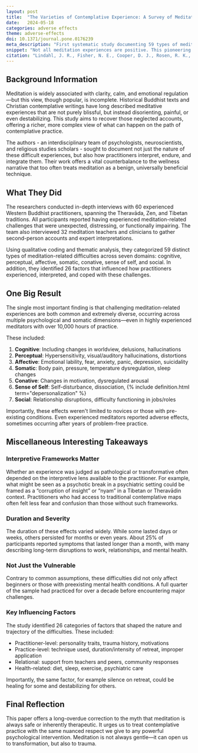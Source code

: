 ```yaml
---
layout: post
title:  "The Varieties of Contemplative Experience: A Survey of Meditation-Related Challenges"
date:   2024-05-18
categories: adverse effects
theme: adverse-effects
doi: 10.1371/journal.pone.0176239
meta_description: "First systematic study documenting 59 types of meditation-related adverse effects across Buddhist traditions. Research reveals challenging experiences from mild discomfort to severe distress, challenging the perception of meditation as universally beneficial."
snippet: "Not all meditation experiences are positive. This pioneering study documents the range and frequency of meditation-related challenges, from mild discomfort to severe psychological distress. By interviewing practitioners and teachers across Buddhist traditions, the researchers identify 59 types of adverse effects, challenging the narrative that meditation is risk-free."
citation: "Lindahl, J. R., Fisher, N. E., Cooper, D. J., Rosen, R. K., & Britton, W. B. (2017). The varieties of contemplative experience: A mixed-methods study of meditation-related challenges in Western Buddhists. PLOS ONE, 12(5), e0176239. [10.1371/journal.pone.0176239](https://doi.org/10.1371/journal.pone.0176239)"
---
```


## Background Information

Meditation is widely associated with clarity, calm, and emotional regulation—but this view, though popular, is incomplete. Historical Buddhist texts and Christian contemplative writings have long described meditative experiences that are not purely blissful, but instead disorienting, painful, or even destabilizing. This study aims to recover those neglected accounts, offering a richer, more complex view of what can happen on the path of contemplative practice.

The authors - an interdisciplinary team of psychologists, neuroscientists, and religious studies scholars - sought to document not just the nature of these difficult experiences, but also how practitioners interpret, endure, and integrate them. Their work offers a vital counterbalance to the wellness narrative that too often treats meditation as a benign, universally beneficial technique.

## What They Did

The researchers conducted in-depth interviews with 60 experienced Western Buddhist practitioners, spanning the Theravāda, Zen, and Tibetan traditions. All participants reported having experienced meditation-related challenges that were unexpected, distressing, or functionally impairing. The team also interviewed 32 meditation teachers and clinicians to gather second-person accounts and expert interpretations.

Using qualitative coding and thematic analysis, they categorized 59 distinct types of meditation-related difficulties across seven domains: cognitive, perceptual, affective, somatic, conative, sense of self, and social. In addition, they identified 26 factors that influenced how practitioners experienced, interpreted, and coped with these challenges.

## One Big Result

The single most important finding is that challenging meditation-related experiences are both common and extremely diverse, occurring across multiple psychological and somatic dimensions—even in highly experienced meditators with over 10,000 hours of practice.

These included:

1. **Cognitive**: Including changes in worldview, delusions, hallucinations
2. **Perceptual**: Hypersensitivity, visual/auditory hallucinations, distortions
3. **Affective**: Emotional lability, fear, anxiety, panic, depression, suicidality
4. **Somatic**: Body pain, pressure, temperature dysregulation, sleep changes
5. **Conative**: Changes in motivation, dysregulated arousal
6. **Sense of Self**: Self-disturbance, dissociation, {% include definition.html term="depersonalization" %}
7. **Social**: Relationship disruptions, difficulty functioning in jobs/roles

Importantly, these effects weren't limited to novices or those with pre-existing conditions. Even experienced meditators reported adverse effects, sometimes occurring after years of problem-free practice.

## Miscellaneous Interesting Takeaways

### Interpretive Frameworks Matter

Whether an experience was judged as pathological or transformative often depended on the interpretive lens available to the practitioner. For example, what might be seen as a psychotic break in a psychiatric setting could be framed as a “corruption of insight” or “nyam” in a Tibetan or Theravādin context. Practitioners who had access to traditional contemplative maps often felt less fear and confusion than those without such frameworks.

### Duration and Severity

The duration of these effects varied widely. While some lasted days or weeks, others persisted for months or even years. About 25% of participants reported symptoms that lasted longer than a month, with many describing long-term disruptions to work, relationships, and mental health.

### Not Just the Vulnerable

Contrary to common assumptions, these difficulties did not only affect beginners or those with preexisting mental health conditions. A full quarter of the sample had practiced for over a decade before encountering major challenges.

### Key Influencing Factors

The study identified 26 categories of factors that shaped the nature and trajectory of the difficulties. These included:

* Practitioner-level: personality traits, trauma history, motivations
* Practice-level: technique used, duration/intensity of retreat, improper application
* Relational: support from teachers and peers, community responses
* Health-related: diet, sleep, exercise, psychiatric care

Importantly, the same factor, for example silence on retreat, could be healing for some and destabilizing for others.

## Final Reflection

This paper offers a long-overdue correction to the myth that meditation is always safe or inherently therapeutic. It urges us to treat contemplative practice with the same nuanced respect we give to any powerful psychological intervention. Meditation is not always gentle—it can open us to transformation, but also to trauma.